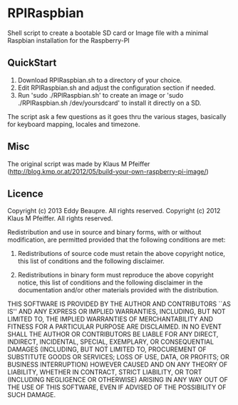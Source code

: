 RPIRaspbian
===========

Shell script to create a bootable SD card or Image file with a minimal Raspbian installation for the Raspberry-PI

QuickStart
----------

1. Download RPIRaspbian.sh to a directory of your choice.
2. Edit RPIRaspbian.sh and adjust the configuration section if needed.
3. Run 'sudo ./RPIRaspbian.sh' to create an image or 'sudo ./RPIRaspbian.sh /dev/yoursdcard' to install it directly on a SD.

The script ask a few questions as it goes thru the various stages, basically for keyboard mapping, locales and timezone.

Misc
----

The original script was made by Klaus M Pfeiffer (http://blog.kmp.or.at/2012/05/build-your-own-raspberry-pi-image/)

Licence
-------
Copyright (c) 2013 Eddy Beaupre. All rights reserved.
Copyright (c) 2012 Klaus M Pfeiffer. All rights reserved.

Redistribution and use in source and binary forms, with or without modification, are permitted provided that the following conditions are met:

1. Redistributions of source code must retain the above copyright notice, this list of conditions and the following disclaimer.
 
2. Redistributions in binary form must reproduce the above copyright notice, this list of conditions and the following disclaimer in the documentation and/or other materials provided with the distribution.

THIS SOFTWARE IS PROVIDED BY THE AUTHOR AND CONTRIBUTORS ``AS IS'' AND ANY EXPRESS OR IMPLIED WARRANTIES, INCLUDING, BUT NOT LIMITED TO, THE IMPLIED WARRANTIES OF MERCHANTABILITY AND FITNESS FOR A PARTICULAR PURPOSE ARE DISCLAIMED.  IN NO EVENT SHALL THE AUTHOR OR CONTRIBUTORS BE LIABLE FOR ANY DIRECT, INDIRECT, INCIDENTAL, SPECIAL, EXEMPLARY, OR CONSEQUENTIAL DAMAGES (INCLUDING, BUT NOT LIMITED TO, PROCUREMENT OF SUBSTITUTE GOODS OR SERVICES; LOSS OF USE, DATA, OR PROFITS; OR BUSINESS INTERRUPTION) HOWEVER CAUSED AND ON ANY THEORY OF LIABILITY, WHETHER IN CONTRACT, STRICT LIABILITY, OR TORT (INCLUDING NEGLIGENCE OR OTHERWISE) ARISING IN ANY WAY OUT OF THE USE OF THIS SOFTWARE, EVEN IF ADVISED OF THE POSSIBILITY OF SUCH DAMAGE.
